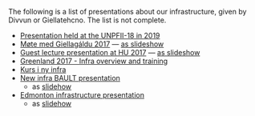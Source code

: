 The following is a list of presentations about our infrastructure, given by Divvun or Giellatehcno. The
list is not complete.


* [Presentation held at the UNPFII-18 in 2019](https://indigenous-langtech.uit.no/UNPFII18_pres.pdf)
* [Møte med Giellagáldu 2017](Giellagáldu-møte2017.html) —
  [as slideshow](slidy/Giellagáldu-møte2017.html)
* [Guest lecture presentation at HU 2017](MLLanguageTechnology.html) —
  [as slideshow](slidy/MLLanguageTechnology.html)
* [Greenland 2017 - Infra overview and training](Greenland2017.html)
* [Kurs i ny infra](../infra/infraremake/KursINyInfra.html)
* [New infra BAULT presentation](../infra/infraremake/NewInfraBAULTPresentation.html)
  - as [slidehow](../infra/infraremake/slidy/NewInfraBAULTPresentation.html)
* [Edmonton infrastructure presentation](../infra/infraremake/EdmontonInfrastructurePresentation.html)
  - as [slidehow](../infra/infraremake/slidy/EdmontonInfrastructurePresentation.html)
